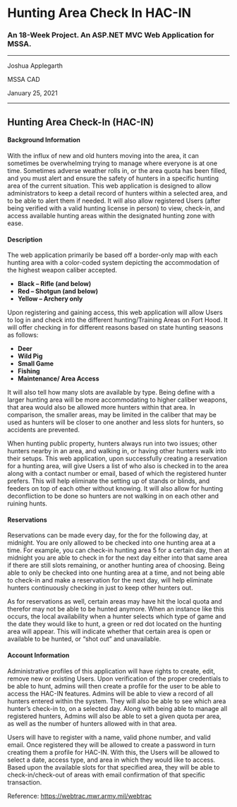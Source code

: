 # Hunting Area Check In HAC-IN
### An 18-Week Project. An ASP.NET MVC Web Application for MSSA.

---

Joshua Applegarth

MSSA CAD

January 25, 2021

---

## Hunting Area Check-In (HAC-IN)

#### Background Information
  With the influx of new and old hunters moving into the area, it can sometimes be overwhelming trying to manage where everyone is at one time.  Sometimes adverse weather rolls in, or the area quota has been filled, and you must alert and ensure the safety of hunters in a specific hunting area of the current situation.  This web application is designed to allow administrators to keep a detail record of hunters within a selected area, and to be able to alert them if needed.  It will also allow registered Users (after being verified with a valid hunting license in person) to view, check-in, and access available hunting areas within the designated hunting zone with ease.

#### Description
The web application primarily be based off a border-only map with each hunting area with a color-coded system depicting the accommodation of the highest weapon caliber accepted.
+	**Black – Rifle (and below)**
+	**Red – Shotgun (and below)**
+ **Yellow – Archery only**

Upon registering and gaining access, this web application will allow Users to log in and check into the different hunting/Training Areas on Fort Hood.  It will offer checking in for different reasons based on state hunting seasons as follows:
+ **Deer**
+ **Wild Pig**
+	**Small Game**
+	**Fishing**
+	**Maintenance/ Area Access**

It will also tell how many slots are available by type.  Being define with a larger hunting area will be more accommodating to higher caliber weapons, that area would also be allowed more hunters within that area.  In comparison, the smaller areas, may be limited in the caliber that may be used as hunters will be closer to one another and less slots for hunters, so accidents are prevented. 

When hunting public property, hunters always run into two issues; other hunters nearby in an area, and walking in, or having other hunters walk into their setups.  This web application, upon successfully creating a reservation for a hunting area, will give Users a list of who also is checked in to the area along with a contact number or email, based of which the registered hunter prefers.  This will help eliminate the setting up of stands or blinds, and feeders on top of each other without knowing.  It will also allow for hunting deconfliction to be done so hunters are not walking in on each other and ruining hunts.  

#### Reservations

Reservations can be made every day, for the for the following day, at midnight.  You are only allowed to be checked into one hunting area at a time.  For example, you can check-in hunting area 5 for a certain day, then at midnight you are able to check in for the next day either into that same area if there are still slots remaining, or another hunting area of choosing.  Being able to only be checked into one hunting area at a time, and not being able to check-in and make a reservation for the next day, will help eliminate hunters continuously checking in just to keep other hunters out.  

As for reservations as well, certain areas may have hit the local quota and therefor may not be able to be hunted anymore.  When an instance like this occurs, the local availability when a hunter selects which type of game and the date they would like to hunt, a green or red dot located on the hunting area will appear.  This will indicate whether that certain area is open or available to be hunted, or “shot out” and unavailable.

#### Account Information

Administrative profiles of this application will have rights to create, edit, remove new or existing Users.  Upon verification of the proper credentials to be able to hunt, admins will then create a profile for the user to be able to access the HAC-IN features.  Admins will be able to view a record of all hunters entered within the system.  They will also be able to see which area hunter’s check-in to, on a selected day.  Along with being able to manage all registered hunters, Admins will also be able to set a given quota per area, as well as the number of hunters allowed with in that area.  

Users will have to register with a name, valid phone number, and valid email.  Once registered they will be allowed to create a password in turn creating them a profile for HAC-IN.   With this, the Users will be allowed to select a date, access type, and area in which they would like to access.  Based upon the available slots for that specified area, they will be able to check-in/check-out of areas with email confirmation of that specific transaction.


Reference: https://webtrac.mwr.army.mil/webtrac
